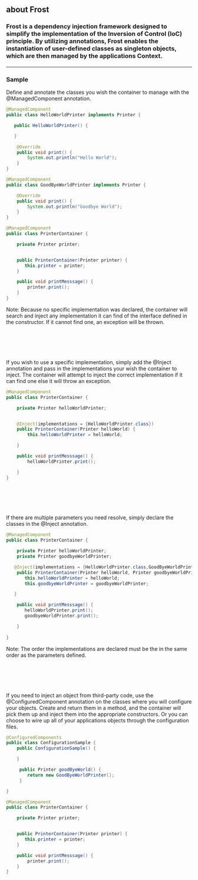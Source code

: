 ## about Frost
### Frost is a dependency injection framework designed to simplify the implementation of the Inversion of Control (IoC) principle. By utilizing annotations, Frost enables the instantiation of user-defined classes as singleton objects, which are then managed by the applications Context.
#### <hr> 

### Sample


Define and annotate the classes you wish the container to manage with the @ManagedComponent annotation.

```java
@ManagedComponent
public class HelloWorldPrinter implements Printer {

   public HelloWorldPrinter() {

   }

    @Override
    public void print() {
        System.out.println("Hello World");
    }
}
```
```java
@ManagedComponent
public class GoodByeWorldPrinter implements Printer {

    @Override
    public void print() {
        System.out.println("Goodbye World");
    }
}
````
````java
@ManagedComponent
public class PrinterContainer {

    private Printer printer;


    public PrinterContainer(Printer printer) {
       this.printer = printer;
    }

    public void printMesssage() {
        printer.print();
    }
}
````
Note: Because no specific implementation was declared, the container will search and inject any implementation it can find of the interface defined in the constructor. If it cannot find one, an exception will be thrown.
# <br>
If you wish to use a specific implementation, simply add the @Inject annotation and pass in the implementations your wish the container to inject. The container will attempt to inject the correct implementation if it can find one else it will throw an exception.
````java
@ManagedComponent
public class PrinterContainer {

    private Printer helloWorldPrinter;


    @Inject(implementations = {HelloWorldPrinter.class})
    public PrinterContainer(Printer helloWorld) {
        this.helloWorldPrinter = helloWorld;

    }

    public void printMesssage() {
        helloWorldPrinter.print();

    }
}
````
# <br>
If there are multiple parameters you need resolve, simply declare the classes in the @Inject annotation.
````java
@ManagedComponent
public class PrinterContainer {

    private Printer helloWorldPrinter;
    private Printer goodbyeWorldPrinter;

   @Inject(implementations = {HelloWorldPrinter.class,GoodByeWorldPrinter.class})
    public PrinterContainer(Printer helloWorld, Printer goodbyeWorldPrinter) {
       this.helloWorldPrinter = helloWorld;
       this.goodbyeWorldPrinter = goodbyeWorldPrinter;

   }

    public void printMesssage() {
       helloWorldPrinter.print();
       goodbyeWorldPrinter.print();

    }
    
}
````
Note: The order the implementations are declared must be the in the same order as the parameters defined.
# <br>
If you need to inject an object from third-party code, use the @ConfiguredComponent annotation on the classes where you will configure your objects. Create and return them in a method, and the container will pick them up and inject them into the appropriate constructors. Or you can choose to wire up all of your applications objects through the configuration files.
```java
@ConfiguredComponents
public class ConfigurationSample {
    public ConfigurationSample() {

    }

     public Printer goodByeWorld() {
        return new GoodByeWorldPrinter();
     }

}

```
```java
@ManagedComponent
public class PrinterContainer {

    private Printer printer;


    public PrinterContainer(Printer printer) {
       this.printer = printer;
    }

    public void printMesssage() {
        printer.print();
    }
}


